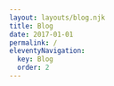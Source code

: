 ```yaml
---
layout: layouts/blog.njk
title: Blog
date: 2017-01-01
permalink: /
eleventyNavigation:
  key: Blog
  order: 2
---
```

